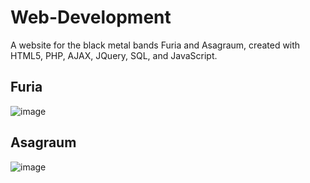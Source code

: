 # Web-Development
A website for the black metal bands Furia and Asagraum, created with HTML5, PHP, AJAX, JQuery, SQL, and JavaScript.

## Furia
![image](https://github.com/MikolajMroz/Web-Development/assets/98950042/1bd725e8-a901-48b1-b22f-15d1d7c0cee8)

## Asagraum
![image](https://github.com/MikolajMroz/Web-Development/assets/98950042/ec0bea7c-25c9-48be-b1af-21fe426cf021)
